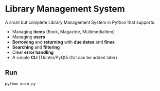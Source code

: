 # Library Management System

A small but complete Library Management System in Python that supports:

- Managing **items** (Book, Magazine, MultimediaItem)
- Managing **users**
- **Borrowing** and **returning** with **due dates** and **fines**
- **Searching** and **filtering**
- Clear **error handling**
- A simple **CLI** (Tkinter/PyQt5 GUI can be added later)

## Run

```bash
python main.py
